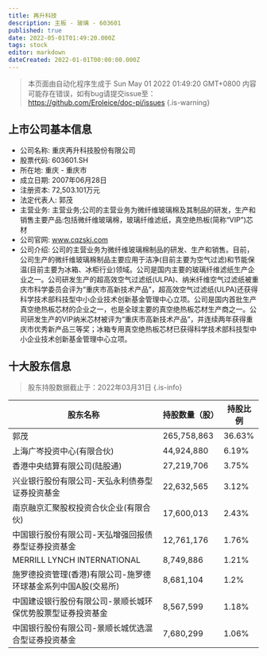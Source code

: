 ```yaml
---
title: 再升科技
description: 主板 - 玻璃 - 603601
published: true
date: 2022-05-01T01:49:20.000Z
tags: stock
editor: markdown
dateCreated: 2022-01-01T00:00:00.000Z
---
```


> 本页面由自动化程序生成于 Sun May 01 2022 01:49:20 GMT+0800
> 内容可能存在错误，如有bug请提交issue至：https://github.com/Eroleice/doc-pi/issues
{.is-warning}

## 上市公司基本信息
- 公司名称: 重庆再升科技股份有限公司
- 股票代码: 603601.SH
- 所在地: 重庆 - 重庆市
- 成立日期: 2007年06月28日
- 注册资本: 72,503.101万元
- 法定代表人: 郭茂
- 主营业务: 主营业务;公司的主营业务为微纤维玻璃棉及其制品的研发，生产和销售主要产品:包括微纤维玻璃棉，玻璃纤维滤纸，真空绝热板(简称“VIP”)芯材
- 公司官网: www.cqzskj.com
- 公司介绍: 公司的主营业务为微纤维玻璃棉制品的研发、生产和销售。目前，公司生产的微纤维玻璃棉制品主要应用于洁净(目前主要为空气过滤)和节能保温(目前主要为冰箱、冰柜行业)领域。公司是国内主要的玻璃纤维滤纸生产企业之一。公司研发生产的超高效空气过滤纸(ULPA)、纳米纤维空气过滤纸被重庆市科学委员会评为“重庆市高新技术产品”，超高效空气过滤纸(ULPA)还获得科学技术部科技型中小企业技术创新基金管理中心立项。公司是国内首批生产真空绝热板芯材的企业之一，也是全球主要的真空绝热板芯材生产商之一。公司研发生产的VIP纳米芯材被评为“重庆市高新技术产品”，并连续两年获得重庆市优秀新产品三等奖；冰箱专用真空绝热板芯材已获得科学技术部科技型中小企业技术创新基金管理中心立项。


## 十大股东信息
> 股东持股数据截止于：2022年03月31日
{.is-info}

| 股东名称 | 持股数量（股） | 持股比例 |
| --- | --- | --- |
| 郭茂 | 265,758,863 | 36.63% |
| 上海广岑投资中心(有限合伙) | 44,924,880 | 6.19% |
| 香港中央结算有限公司(陆股通) | 27,219,706 | 3.75% |
| 兴业银行股份有限公司-天弘永利债券型证券投资基金 | 22,632,565 | 3.12% |
| 南京融京汇聚股权投资合伙企业(有限合伙) | 17,600,013 | 2.43% |
| 中国银行股份有限公司-天弘增强回报债券型证券投资基金 | 12,761,176 | 1.76% |
| MERRILL LYNCH INTERNATIONAL | 8,749,886 | 1.21% |
| 施罗德投资管理(香港)有限公司-施罗德环球基金系列中国A股(交易所) | 8,681,104 | 1.2% |
| 中国建设银行股份有限公司-景顺长城环保优势股票型证券投资基金 | 8,567,599 | 1.18% |
| 中国银行股份有限公司-景顺长城优选混合型证券投资基金 | 7,680,299 | 1.06% |




